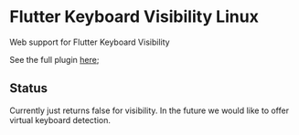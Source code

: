 # Flutter Keyboard Visibility Linux
Web support for Flutter Keyboard Visibility

See the full plugin [here](https://pub.dev/packages/flutter_keyboard_visibility);
## Status
Currently just returns false for visibility. In the future we would like to offer virtual keyboard detection.
